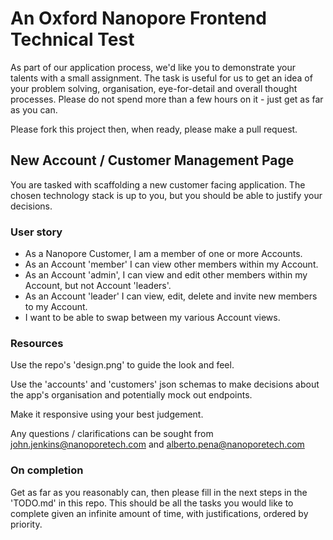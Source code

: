 # An Oxford Nanopore Frontend Technical Test

As part of our application process, we'd like you to demonstrate your talents with a small assignment. 
The task is useful for us to get an idea of your problem solving, organisation, eye-for-detail and overall thought processes. 
Please do not spend more than a few hours on it - just get as far as you can. 

Please fork this project then, when ready, please make a pull request.

## New Account / Customer Management Page

You are tasked with scaffolding a new customer facing application.
The chosen technology stack is up to you, but you should be able to justify your decisions.

### User story

- As a Nanopore Customer, I am a member of one or more Accounts.
- As an Account 'member' I can view other members within my Account.
- As an Account 'admin', I can view and edit other members within my Account, but not Account 'leaders'.
- As an Account 'leader' I can view, edit, delete and invite new members to my Account.
- I want to be able to swap between my various Account views.

### Resources

Use the repo's 'design.png' to guide the look and feel.

Use the 'accounts' and 'customers' json schemas to make decisions about the app's organisation and potentially mock out endpoints.

Make it responsive using your best judgement.

Any questions / clarifications can be sought from john.jenkins@nanoporetech.com and alberto.pena@nanoporetech.com

### On completion

Get as far as you reasonably can, then please fill in the next steps in the 'TODO.md' in this repo.
This should be all the tasks you would like to complete given an infinite amount of time, with justifications, ordered by priority.